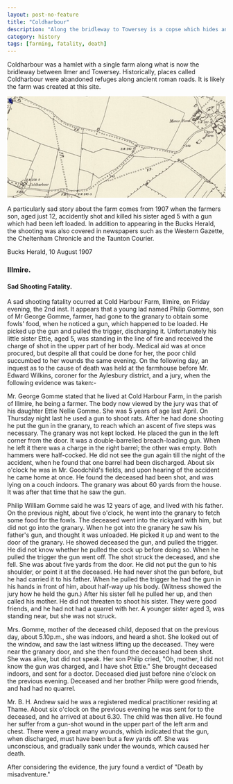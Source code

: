 ```yaml
---
layout: post-no-feature
title: "Coldharbour"
description: "Along the bridleway to Towersey is a copse which hides an historic settlement with a sad story."
category: history
tags: [farming, fatality, death]
---
```


Coldharbour was a hamlet with a single farm along what is now the bridleway between Ilmer and Towersey. Historically, places called Coldharbour were abandoned refuges along ancient roman roads. It is likely the farm was created at this site.

![coldharbour map](/images/coldharbour.jpg)

A particularly sad story about the farm comes from 1907 when the farmers son, aged just 12, accidently shot and killed his sister aged 5 with a gun which had been left loaded. In addition to appearing in the Bucks Herald, the shooting was also covered in newspapers such as the Western Gazette, the Cheltenham Chronicle and the Taunton Courier.

Bucks Herald, 10 August 1907

### Illmire.

#### Sad Shooting Fatality.

A sad shooting fatality ocurred at Cold Harbour Farm, Illmire, on Friday evening, the 2nd inst. It appears that a young lad named Philip Gomme, son of Mr George Gomme, farmer, had gone to the granary to obtain some fowls' food, when he noticed a gun, which happened to be loaded. He picked up the gun and pulled the trigger, discharging it. Unfortunately his little sister Ettie, aged 5, was standing in the line of fire and received the charge of shot in the upper part of her body. Medical aid was at once procured, but despite all that could be done for her, the poor child succumbed to her wounds the same evening.
On the following day, an inquest as to the cause of death was held at the farmhouse before Mr. Edward Wilkins, coroner for the Aylesbury district, and a jury, when the following evidence was taken:-

Mr. George Gomme stated that he lived at Cold Harbour Farm, in the parish of Illmire, he being a farmer. The body now viewed by the jury was that of his daughter Ettie Nellie Gomme. She was 5 years of age last April. On Thursday night last he used a gun to shoot rats. After he had done shooting he put the gun in the granary, to reach which an ascent of five steps was necessary. The granary was not kept locked. He placed the gun in the left corner from the door. It was a double-barrelled breach-loading gun. When he left it there was a charge in the right barrel; the other was empty. Both hammers were half-cocked. He did not see the gun again till the night of the accident, when he found that one barrel had been discharged. About six o'clock he was in Mr. Goodchild's fields, and upon hearing of the accident he came home at once. He found the deceased had been shot, and was lying on a couch indoors. The granary was about 60 yards from the house. It was after that time that he saw the gun.

Philip William Gomme said he was 12 years of age, and lived with his father. On the previous night, about five o'clock, he went into the granary to fetch some food for the fowls. The deceased went into the rickyard with him, but did not go into the granary. When he got into the granary he saw his father's gun, and thought it was unloaded. He picked it up and went to the door of the granary. He showed deceased the gun, and pulled the trigger. He did not know whether he pulled the cock up before doing so. When he pulled the trigger the gun went off. The shot struck the deceased, and she fell. She was about five yards from the door.  He did not put the gun to his shoulder, or point it at the deceased. He had never shot the gun before, but he had carried it to his father. When he pulled the trigger he had the gun in his hands in front of him, about half-way up his body. (Witness showed the jury how he held the gun.) After his sister fell he pulled her up, and then called his mother. He did not threaten to shoot his sister. They were good friends, and he had not had a quarrel with her. A younger sister aged 3, was standing near, but she was not struck.

Mrs. Gomme, mother of the deceased child, deposed that on the previous day, about 5.10p.m., she was indoors, and heard a shot. She looked out of the window, and saw the last witness lifting up the deceased. They were near the granary door, and she then found the deceased had been shot. She was alive, but did not speak. Her son Philip cried, "Oh, mother, I did not know the gun was charged, and I have shot Ettie." She brought deceased indoors, and sent for a doctor. Deceased died just before nine o'clock on the previous evening. Deceased and her brother Philip were good friends, and had had no quarrel.

Mr. B. H. Andrew said he was a registered medical practitioner residing at Thame. About six o'clock on the previous evening he was sent for to the deceased, and he arrived at about 6.30. The child was then alive. He found her suffer from a gun-shot wound in the upper part of the left arm and chest. There were a great many wounds, which indicated that the gun, when discharged, must have been but a few yards off. She was unconscious, and gradually sank under the wounds, which caused her death.

After considering the evidence, the jury found a verdict of "Death by misadventure."
